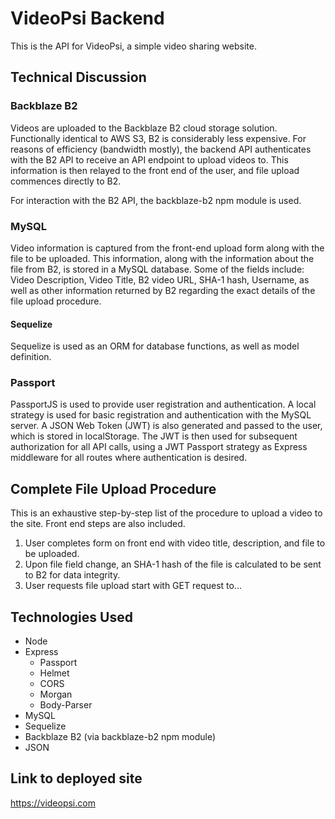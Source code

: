 # VideoPsi Backend
This is the API for VideoPsi, a simple video sharing website.

## Technical Discussion
### Backblaze B2
Videos are uploaded to the Backblaze B2 cloud storage solution.  Functionally identical to AWS S3, B2 is considerably less expensive.  For reasons of efficiency (bandwidth mostly), the backend API authenticates with the B2 API to receive an API endpoint to upload videos to.  This information is then relayed to the front end of the user, and file upload commences directly to B2.

For interaction with the B2 API, the backblaze-b2 npm module is used.

### MySQL
Video information is captured from the front-end upload form along with the file to be uploaded.  This information, along with the information about the file from B2, is stored in a MySQL database.  Some of the fields include: Video Description, Video Title, B2 video URL, SHA-1 hash, Username, as well as other information returned by B2 regarding the exact details of the file upload procedure.

#### Sequelize
Sequelize is used as an ORM for database functions, as well as model definition.

### Passport
PassportJS is used to provide user registration and authentication.  A local strategy is used for basic registration and authentication with the MySQL server.  A JSON Web Token (JWT) is also generated and passed to the user, which is stored in localStorage.  The JWT is then used for subsequent authorization for all API calls, using a JWT Passport strategy as Express middleware for all routes where authentication is desired.

## Complete File Upload Procedure
This is an exhaustive step-by-step list of the procedure to upload a video to the site.  Front end steps are also included.
1. User completes form on front end with video title, description, and file to be uploaded.
2. Upon file field change, an SHA-1 hash of the file is calculated to be sent to B2 for data integrity.
3. User requests file upload start with GET request to...

## Technologies Used
* Node
* Express
  * Passport
  * Helmet
  * CORS
  * Morgan
  * Body-Parser
* MySQL
* Sequelize
* Backblaze B2 (via backblaze-b2 npm module)
* JSON

## Link to deployed site
https://videopsi.com
